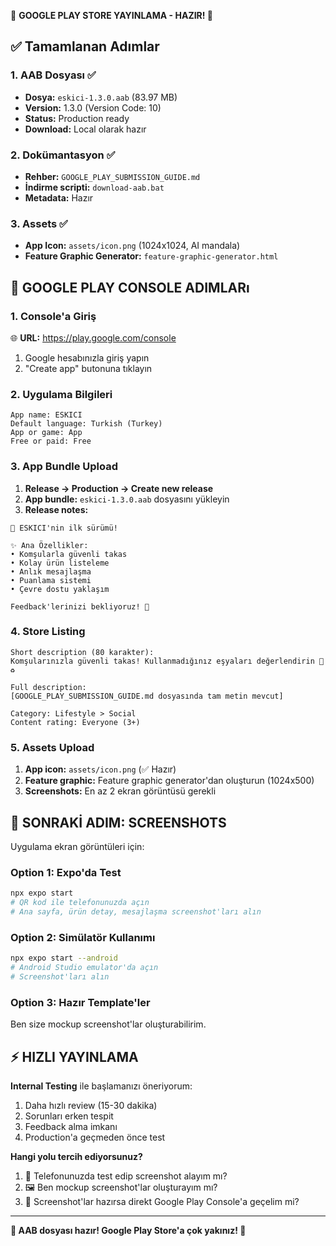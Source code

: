 🚀 **GOOGLE PLAY STORE YAYINLAMA - HAZIR! 🚀**

## ✅ Tamamlanan Adımlar

### 1. AAB Dosyası ✅
- **Dosya:** `eskici-1.3.0.aab` (83.97 MB)
- **Version:** 1.3.0 (Version Code: 10) 
- **Status:** Production ready
- **Download:** Local olarak hazır

### 2. Dokümantasyon ✅  
- **Rehber:** `GOOGLE_PLAY_SUBMISSION_GUIDE.md`
- **İndirme scripti:** `download-aab.bat`
- **Metadata:** Hazır

### 3. Assets ✅
- **App Icon:** `assets/icon.png` (1024x1024, AI mandala)
- **Feature Graphic Generator:** `feature-graphic-generator.html`

## 🚀 GOOGLE PLAY CONSOLE ADIMLARı

### 1. Console'a Giriş
🌐 **URL:** https://play.google.com/console
1. Google hesabınızla giriş yapın
2. "Create app" butonuna tıklayın

### 2. Uygulama Bilgileri
```
App name: ESKICI
Default language: Turkish (Turkey)  
App or game: App
Free or paid: Free
```

### 3. App Bundle Upload
1. **Release → Production → Create new release**
2. **App bundle:** `eskici-1.3.0.aab` dosyasını yükleyin
3. **Release notes:** 
```
🎉 ESKICI'nin ilk sürümü!

✨ Ana Özellikler:
• Komşularla güvenli takas
• Kolay ürün listeleme  
• Anlık mesajlaşma
• Puanlama sistemi
• Çevre dostu yaklaşım

Feedback'lerinizi bekliyoruz! 📧
```

### 4. Store Listing
```
Short description (80 karakter):
Komşularınızla güvenli takas! Kullanmadığınız eşyaları değerlendirin 🤝♻️

Full description:
[GOOGLE_PLAY_SUBMISSION_GUIDE.md dosyasında tam metin mevcut]

Category: Lifestyle > Social
Content rating: Everyone (3+)
```

### 5. Assets Upload
1. **App icon:** `assets/icon.png` (✅ Hazır)
2. **Feature graphic:** Feature graphic generator'dan oluşturun (1024x500)
3. **Screenshots:** En az 2 ekran görüntüsü gerekli

## 📱 SONRAKİ ADIM: SCREENSHOTS

Uygulama ekran görüntüleri için:

### Option 1: Expo'da Test
```bash
npx expo start
# QR kod ile telefonunuzda açın
# Ana sayfa, ürün detay, mesajlaşma screenshot'ları alın
```

### Option 2: Simülatör Kullanımı
```bash
npx expo start --android
# Android Studio emulator'da açın  
# Screenshot'ları alın
```

### Option 3: Hazır Template'ler
Ben size mockup screenshot'lar oluşturabilirim.

## ⚡ HIZLI YAYINLAMA

**Internal Testing** ile başlamanızı öneriyorum:
1. Daha hızlı review (15-30 dakika)
2. Sorunları erken tespit
3. Feedback alma imkanı
4. Production'a geçmeden önce test

**Hangi yolu tercih ediyorsunuz?**
1. 📱 Telefonunuzda test edip screenshot alayım mı?
2. 🖼️ Ben mockup screenshot'lar oluşturayım mı?
3. 🚀 Screenshot'lar hazırsa direkt Google Play Console'a geçelim mi?

---
**🎊 AAB dosyası hazır! Google Play Store'a çok yakınız! 🎊**